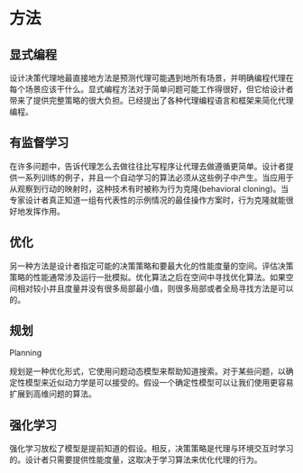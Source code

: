 # 方法

## 显式编程

设计决策代理地最直接地方法是预测代理可能遇到地所有场景，并明确编程代理在每个场景应该干什么。显式编程方法对于简单问题可能工作得很好，但它给设计者带来了提供完整策略的很大负担。已经提出了各种代理编程语言和框架来简化代理编程。

## 有监督学习

在许多问题中，告诉代理怎么去做往往比写程序让代理去做遵循更简单。设计者提供一系列训练的例子，并且一个自动学习的算法必须从这些例子中产生。当应用于从观察到行动的映射时，这种技术有时被称为行为克隆(behavioral cloning)。当专家设计者真正知道一组有代表性的示例情况的最佳操作方案时，行为克隆就能很好地发挥作用。

## 优化

另一种方法是设计者指定可能的决策策略和要最大化的性能度量的空间。评估决策策略的性能通常涉及运行一批模拟。优化算法之后在空间中寻找优化算法。如果空间相对较小并且度量并没有很多局部最小值，则很多局部或者全局寻找方法是可以的。

## 规划

Planning

规划是一种优化形式，它使用问题动态模型来帮助知道搜索。对于某些问题，以确定性模型来近似动力学是可以接受的。假设一个确定性模型可以让我们使用更容易扩展到高维问题的算法。

## 强化学习

强化学习放松了模型是提前知道的假设。相反，决策策略是代理与环境交互时学习的。设计者只需要提供性能度量，这取决于学习算法来优化代理的行为。

